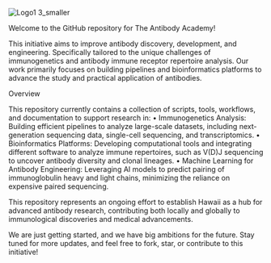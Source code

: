 ![Logo1 3_smaller](https://github.com/user-attachments/assets/a7362224-1c2c-410b-953e-559dd524cce7)

Welcome to the GitHub repository for The Antibody Academy!

This initiative aims to improve antibody discovery, development, and engineering. Specifically tailored to the unique challenges of immunogenetics and antibody immune receptor repertoire analysis. Our work primarily focuses on building pipelines and bioinformatics platforms to advance the study and practical application of antibodies.

Overview

This repository currently contains a collection of scripts, tools, workflows, and documentation to support research in:
•	Immunogenetics Analysis: Building efficient pipelines to analyze large-scale datasets, including next-generation sequencing data, single-cell sequencing, and transcriptomics.
•	Bioinformatics Platforms: Developing computational tools and integrating different software to analyze immune repertoires, such as V(D)J sequencing to uncover antibody diversity and clonal lineages.
•	Machine Learning for Antibody Engineering: Leveraging AI models to predict pairing of immunoglobulin heavy and light chains, minimizing the reliance on expensive paired sequencing.

This repository represents an ongoing effort to establish Hawaii as a hub for advanced antibody research, contributing both locally and globally to immunological discoveries and medical advancements.

We are just getting started, and we have big ambitions for the future. Stay tuned for more updates, and feel free to fork, star, or contribute to this initiative!
